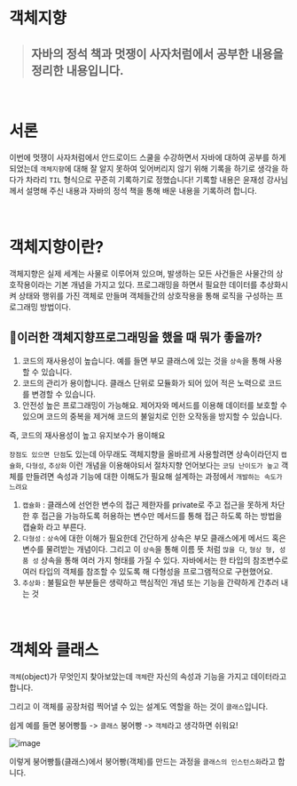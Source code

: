 # 객체지향
>## 자바의 정석 책과 멋쟁이 사자처럼에서 공부한 내용을 정리한 내용입니다.
&nbsp;
# 서론
이번에 멋쟁이 사자처럼에서 안드로이드 스쿨을 수강하면서 자바에 대하여 공부를 하게 되었는데 `객체지향`에 대해 잘 알지 못하여 잊어버리지 않기 위해 기록을 하기로 생각을 하다가 차라리 `TIL` 형식으로 꾸준히 기록하기로 정했습니다!
기록할 내용은 윤재성 강사님께서 설명해 주신 내용과 자바의 정석 책을 통해 배운 내용을 기록하려 합니다.

&nbsp;
# 객체지향이란?
객체지향은 실제 세계는 사물로 이루어져 있으며, 발생하는 모든 사건들은 사물간의 상호작용이라는 기본 개념을 가지고 있다.
프로그래밍을 하면서 필요한 데이터를 추상화시켜 상태와 행위를 가진 객체로 만들며 객체들간의 상호작용을 통해 로직을 구성하는 프로그래밍 방법이다.

## 📌이러한 객체지향프로그래밍을 했을 때 뭐가 좋을까?
1. 코드의 재사용성이 높습니다. 예를 들면 부모 클래스에 있는 것을 `상속`을 통해 사용할 수 있습니다.
2. 코드의 관리가 용이합니다. 클래스 단위로 모듈화가 되어 있어 적은 노력으로 코드를 변경할 수 있습니다.
3. 안전성 높은 프로그래밍이 가능해요. 제어자와 메서드를 이용해 데이터를 보호할 수 있으며 코드의 중복을 제거해 코드의 불일치로 인한 오작동을 방지할 수 있습니다.

즉, 코드의 재사용성이 높고 유지보수가 용이해요

`장점도 있으면 단점`도 있는데 아무래도 객체지향을 올바르게 사용할려면 상속이라던지 `캡슐화`, `다형성`, `추상화` 이런 개념을 이용해야되서 절차지향 언어보다는 `코딩 난이도가 높고` 객체를 만들려면 속성과 기능에 대한 이해도가 필요해 설계하는 과정에서 `개발하는 속도가 느려요`

1. `캡슐화` : 클래스에 선언한 변수의 접근 제한자를 private로 주고 접근을 못하게 차단 한 후 접근을 가능하도록 허용하는 변수만 메서드를 통해 접근 하도록 하는 방법을 캡슐화 라고 부른다.
2. `다형성` : `상속`에 대한 이해가 필요한데 간단하게 상속은 부모 클래스에게 메서드 혹은 변수를 물려받는 개념이다. 그리고 이 `상속`을 통해 이름 뜻 처럼 `많을 다`, `형상 형, 성품 성` 상속을 통해 여러 가지 형태를 가질 수 있다. 자바에서는 한 타입의 참조변수로 여러 타입의 객체를 참조할 수 있도록 해 다형성을 프로그램적으로 구현했어요.
3. `추상화` : 불필요한 부분들은 생략하고 핵심적인 개념 또는 기능을 간략하게 간추러 내는 것
    


&nbsp;
# 객체와 클래스
`객체`(object)가 무엇인지 찾아보았는데 `객체`란 자신의 속성과 기능을 가지고 데이터라고 합니다.

그리고 이 객체를 공장처럼 찍어낼 수 있는 설계도 역할을 하는 것이  `클래스`입니다.

쉽게 예를 들면 붕어빵틀 -> `클래스` 붕어빵 -> `객체`라고 생각하면 쉬워요!

![image](https://user-images.githubusercontent.com/76811495/236500661-cc9ddaae-45c6-4460-990c-0432b45c4ee6.png)

이렇게 붕어빵틀(클래스)에서 붕어빵(객체)를 만드는 과정을 `클래스의 인스턴스화`라고 합니다.

